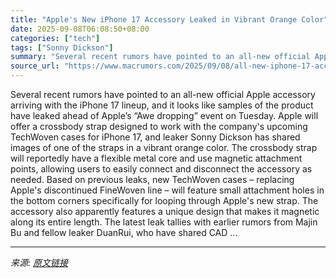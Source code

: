 ```yaml
---
title: "Apple's New iPhone 17 Accessory Leaked in Vibrant Orange Color"
date: 2025-09-08T06:08:50+08:00
categories: ["tech"]
tags: ["Sonny Dickson"]
summary: "Several recent rumors have pointed to an all-new official Apple accessory arriving with the iPhone 17 lineup, and it looks like samples of the product have leaked ahead of Apple’s “Awe dropping” event"
source_url: "https://www.macrumors.com/2025/09/08/all-new-iphone-17-accessory-leaked/"
---
```


Several recent rumors have pointed to an all-new official Apple accessory arriving with the iPhone 17 lineup, and it looks like samples of the product have leaked ahead of Apple’s “Awe dropping” event on Tuesday. Apple will offer a crossbody strap designed to work with the company's upcoming TechWoven cases for iPhone 17, and leaker Sonny Dickson has shared images of one of the straps in a vibrant orange color. The crossbody strap will reportedly have a flexible metal core and use magnetic attachment points, allowing users to easily connect and disconnect the accessory as needed. Based on previous leaks, new TechWoven cases – replacing Apple's discontinued FineWoven line – will feature small attachment holes in the bottom corners specifically for looping through Apple's new strap. The accessory also apparently features a unique design that makes it magnetic along its entire length. The latest leak tallies with earlier rumors from Majin Bu and fellow leaker DuanRui, who have shared CAD ...

---

*来源: [原文链接](https://www.macrumors.com/2025/09/08/all-new-iphone-17-accessory-leaked/)*
